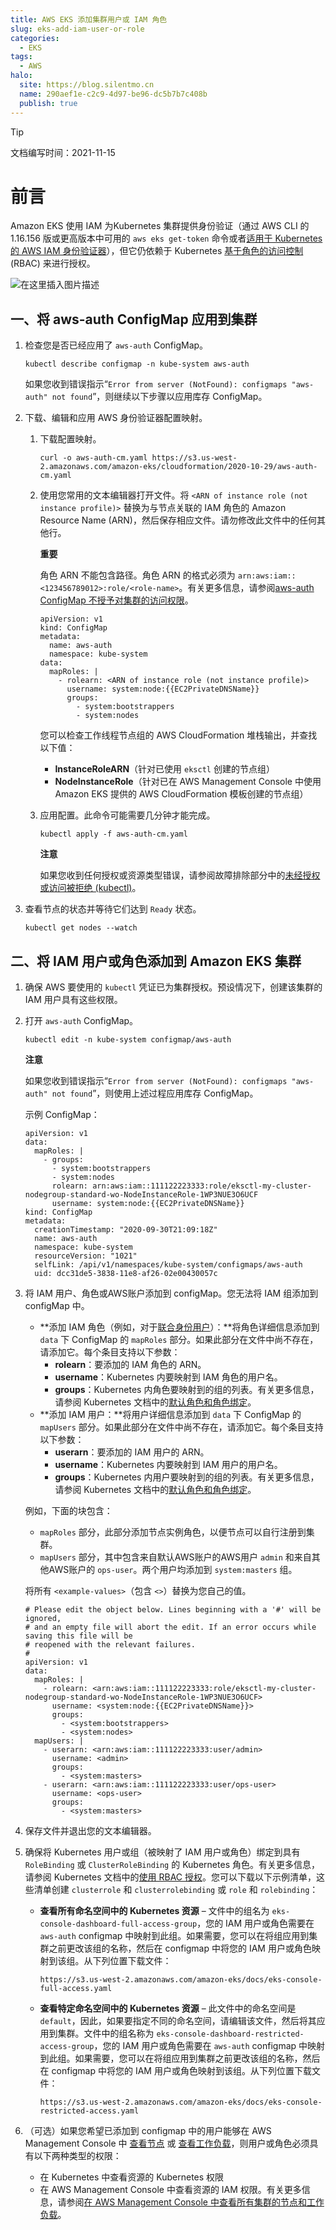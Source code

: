 ```yaml
---
title: AWS EKS 添加集群用户或 IAM 角色
slug: eks-add-iam-user-or-role
categories:
  - EKS
tags:
  - AWS
halo:
  site: https://blog.silentmo.cn
  name: 290aef1e-c2c9-4d97-be96-dc5b7b7c408b
  publish: true
---
```

> [!TIP]
>
> 文档编写时间：2021-11-15

# 前言

Amazon EKS 使用 IAM 为Kubernetes 集群提供身份验证（通过 AWS CLI 的 1.16.156 版或更高版本中可用的 `aws eks get-token` 命令或者[适用于 Kubernetes 的 AWS IAM 身份验证器](https://github.com/kubernetes-sigs/aws-iam-authenticator)），但它仍依赖于 Kubernetes [基于角色的访问控制](https://kubernetes.io/docs/admin/authorization/rbac/) (RBAC) 来进行授权。

![在这里插入图片描述](https://i-blog.csdnimg.cn/blog_migrate/55f344aae21d5a8ef812d1a22953db07.png#pic_center)

## 一、将 aws-auth ConfigMap 应用到集群

1. 检查您是否已经应用了 `aws-auth` ConfigMap。

   ```
   kubectl describe configmap -n kube-system aws-auth
   ```

   如果您收到错误指示“`Error from server (NotFound): configmaps "aws-auth" not found`”，则继续以下步骤以应用库存 ConfigMap。

2. 下载、编辑和应用 AWS 身份验证器配置映射。

   1. 下载配置映射。

      ```
      curl -o aws-auth-cm.yaml https://s3.us-west-2.amazonaws.com/amazon-eks/cloudformation/2020-10-29/aws-auth-cm.yaml
      ```

   2. 使用您常用的文本编辑器打开文件。将 `<ARN of instance role (not instance profile)>` 替换为与节点关联的 IAM 角色的 Amazon Resource Name (ARN)，然后保存相应文件。请勿修改此文件中的任何其他行。

      **重要**

      角色 ARN 不能包含路径。角色 ARN 的格式必须为 `arn:aws:iam::<123456789012>:role/<role-name>`。有关更多信息，请参阅[aws-auth ConfigMap 不授予对集群的访问权限](https://docs.aws.amazon.com/zh_cn/eks/latest/userguide/troubleshooting_iam.html#security-iam-troubleshoot-ConfigMap)。

      ```
      apiVersion: v1
      kind: ConfigMap
      metadata:
        name: aws-auth
        namespace: kube-system
      data:
        mapRoles: |
          - rolearn: <ARN of instance role (not instance profile)>
            username: system:node:{{EC2PrivateDNSName}}
            groups:
              - system:bootstrappers
              - system:nodes
      ```

      您可以检查工作线程节点组的 AWS CloudFormation 堆栈输出，并查找以下值：

      - **InstanceRoleARN**（针对已使用 `eksctl` 创建的节点组）
      - **NodeInstanceRole**（针对已在 AWS Management Console 中使用 Amazon EKS 提供的 AWS CloudFormation 模板创建的节点组）

   3. 应用配置。此命令可能需要几分钟才能完成。

      ```
      kubectl apply -f aws-auth-cm.yaml
      ```

      **注意**

      如果您收到任何授权或资源类型错误，请参阅故障排除部分中的[未经授权或访问被拒绝 (kubectl)](https://docs.aws.amazon.com/zh_cn/eks/latest/userguide/troubleshooting.html#unauthorized)。

3. 查看节点的状态并等待它们达到 `Ready` 状态。

   ```
   kubectl get nodes --watch
   ```

## 二、将 IAM 用户或角色添加到 Amazon EKS 集群

1. 确保 AWS 要使用的 `kubectl` 凭证已为集群授权。预设情况下，创建该集群的 IAM 用户具有这些权限。

2. 打开 `aws-auth` ConfigMap。

   ```
   kubectl edit -n kube-system configmap/aws-auth
   ```

   **注意**

   如果您收到错误指示“`Error from server (NotFound): configmaps "aws-auth" not found`”，则使用上述过程应用库存 ConfigMap。

   示例 ConfigMap：

   ```
   apiVersion: v1
   data:
     mapRoles: |
       - groups:
         - system:bootstrappers
         - system:nodes
         rolearn: arn:aws:iam::111122223333:role/eksctl-my-cluster-nodegroup-standard-wo-NodeInstanceRole-1WP3NUE3O6UCF
         username: system:node:{{EC2PrivateDNSName}}
   kind: ConfigMap
   metadata:
     creationTimestamp: "2020-09-30T21:09:18Z"
     name: aws-auth
     namespace: kube-system
     resourceVersion: "1021"
     selfLink: /api/v1/namespaces/kube-system/configmaps/aws-auth
     uid: dcc31de5-3838-11e8-af26-02e00430057c
   ```

3. 将 IAM 用户、角色或AWS账户添加到 configMap。您无法将 IAM 组添加到 configMap 中。

   - **添加 IAM 角色（例如，对于[联合身份用户](https://docs.aws.amazon.com/IAM/latest/UserGuide/id_roles_providers.html)）：**将角色详细信息添加到 `data` 下 ConfigMap 的 `mapRoles` 部分。如果此部分在文件中尚不存在，请添加它。每个条目支持以下参数：
     - **rolearn**：要添加的 IAM 角色的 ARN。
     - **username**：Kubernetes 内要映射到 IAM 角色的用户名。
     - **groups**：Kubernetes 内角色要映射到的组的列表。有关更多信息，请参阅 Kubernetes 文档中的[默认角色和角色绑定](https://kubernetes.io/docs/reference/access-authn-authz/rbac/#default-roles-and-role-bindings)。
   - **添加 IAM 用户：**将用户详细信息添加到 `data` 下 ConfigMap 的 `mapUsers` 部分。如果此部分在文件中尚不存在，请添加它。每个条目支持以下参数：
     - **userarn**：要添加的 IAM 用户的 ARN。
     - **username**：Kubernetes 内要映射到 IAM 用户的用户名。
     - **groups**：Kubernetes 内用户要映射到的组的列表。有关更多信息，请参阅 Kubernetes 文档中的[默认角色和角色绑定](https://kubernetes.io/docs/reference/access-authn-authz/rbac/#default-roles-and-role-bindings)。

   例如，下面的块包含：

   - `mapRoles` 部分，此部分添加节点实例角色，以便节点可以自行注册到集群。
   - `mapUsers` 部分，其中包含来自默认AWS账户的AWS用户 `admin` 和来自其他AWS账户的 `ops-user`。两个用户均添加到 `system:masters` 组。

   将所有 `<example-values>`（包含 `<>`）替换为您自己的值。

   ```
   # Please edit the object below. Lines beginning with a '#' will be ignored,
   # and an empty file will abort the edit. If an error occurs while saving this file will be
   # reopened with the relevant failures.
   #
   apiVersion: v1
   data:
     mapRoles: |
       - rolearn: <arn:aws:iam::111122223333:role/eksctl-my-cluster-nodegroup-standard-wo-NodeInstanceRole-1WP3NUE3O6UCF>
         username: <system:node:{{EC2PrivateDNSName}}>
         groups:
           - <system:bootstrappers>
           - <system:nodes>
     mapUsers: |
       - userarn: <arn:aws:iam::111122223333:user/admin>
         username: <admin>
         groups:
           - <system:masters>
       - userarn: <arn:aws:iam::111122223333:user/ops-user>
         username: <ops-user>
         groups:
           - <system:masters>
   ```

4. 保存文件并退出您的文本编辑器。

5. 确保将 Kubernetes 用户或组（被映射了 IAM 用户或角色）绑定到具有 `RoleBinding` 或 `ClusterRoleBinding` 的 Kubernetes 角色。有关更多信息，请参阅 Kubernetes 文档中的[使用 RBAC 授权](https://kubernetes.io/docs/reference/access-authn-authz/rbac/)。您可以下载以下示例清单，这些清单创建 `clusterrole` 和 `clusterrolebinding` 或 `role` 和 `rolebinding`：

   - **查看所有命名空间中的 Kubernetes 资源** – 文件中的组名为 `eks-console-dashboard-full-access-group`，您的 IAM 用户或角色需要在 `aws-auth` configmap 中映射到此组。如果需要，您可以在将组应用到集群之前更改该组的名称，然后在 configmap 中将您的 IAM 用户或角色映射到该组。从下列位置下载文件：

     ```
     https://s3.us-west-2.amazonaws.com/amazon-eks/docs/eks-console-full-access.yaml
     ```

   - **查看特定命名空间中的 Kubernetes 资源** – 此文件中的命名空间是 `default`，因此，如果要指定不同的命名空间，请编辑该文件，然后将其应用到集群。文件中的组名称为 `eks-console-dashboard-restricted-access-group`，您的 IAM 用户或角色需要在 `aws-auth` configmap 中映射到此组。如果需要，您可以在将组应用到集群之前更改该组的名称，然后在 configmap 中将您的 IAM 用户或角色映射到该组。从下列位置下载文件：

     ```
     https://s3.us-west-2.amazonaws.com/amazon-eks/docs/eks-console-restricted-access.yaml
     ```

6. （可选）如果您希望已添加到 configmap 中的用户能够在 AWS Management Console 中 [查看节点](https://docs.aws.amazon.com/zh_cn/eks/latest/userguide/view-nodes.html) 或 [查看工作负载](https://docs.aws.amazon.com/zh_cn/eks/latest/userguide/view-workloads.html)，则用户或角色必须具有以下两种类型的权限：

   - 在 Kubernetes 中查看资源的 Kubernetes 权限
   - 在 AWS Management Console 中查看资源的 IAM 权限。有关更多信息，请参阅[在 AWS Management Console 中查看所有集群的节点和工作负载](https://docs.aws.amazon.com/zh_cn/eks/latest/userguide/security_iam_id-based-policy-examples.html#policy_example3)。
